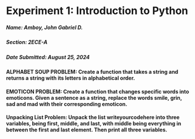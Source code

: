 # Experiment 1: Introduction to Python
##### Name: Amboy, John Gabriel D.
##### Section: 2ECE-A
##### Date Submitted: August 25, 2024

#### **ALPHABET SOUP PROBLEM:** Create a function that takes a string and returns a string with its letters in alphabetical order.

#### **EMOTICON PROBLEM:** Create a function that changes specific words into emoticons. Given a sentence as a string, replace the words smile, grin, sad and mad with their corresponding emoticon.

#### **Unpacking List Problem:** Unpack the list writeyourcodehere into three variables, being first, middle, and last, with middle being everything in between the first and last element. Then print all three variables.

